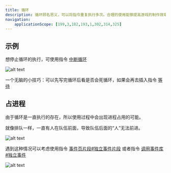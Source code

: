 ```yaml
---
title: 循环
description: 循环顾名思义，可以将指令重复执行多次。合理的使用能够提高游戏的制作效率
navigation:
    applicationScope: [199,3,182,193,1,302,314,325]
---
```


## 示例

想停止循环的执行，可使用指令 [中断循环](./breakloop)

![alt text](https://cdn.gcw.wiki.wiki/gcw/image/zh_hans/commands/logic/loop/image.png)

一个无脑的小技巧：可以先写完循环后看是否会死循环，如果会再去插入指令 [等待](./wait)

## 占进程

由于循环是一直执行的存在，所以使用过程中会出现进程占用的可能。

就像排队一样，一直有人在队伍前面，导致队伍后面的“人”无法前进。

![alt text](https://cdn.gcw.wiki.wiki/gcw/image/zh_hans/commands/logic/loop/image-1.png)

遇到这种情况可以考虑使用指令 [事件页片段#独立事件片段]() 或者指令 [调用事件库#独立事件]()

![alt text](https://cdn.gcw.wiki.wiki/gcw/image/zh_hans/commands/logic/loop/image-2.png)
